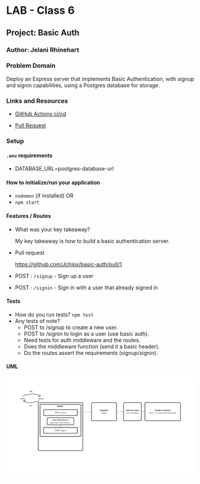 # LAB - Class 6

## Project: Basic Auth

### Author: Jelani Rhinehart

### Problem Domain  

Deploy an Express server that implements Basic Authentication, with signup and signin capabilities, using a Postgres database for storage.

### Links and Resources

- [GitHub Actions ci/cd](https://github.com/Jchips/basic-auth/actions)
<!-- - [back-end server url](https://api-server-dev-u3w5.onrender.com) -->
- [Pull Request](https://github.com/Jchips/basic-auth/pull/1)

### Setup

#### `.env` requirements

- DATABASE_URL=postgres-database-url

#### How to initialize/run your application

- `nodemon` (if installed) OR
- `npm start`

#### Features / Routes

- What was your key takeaway?

    My key takeaway is how to build a basic authentication server.

- Pull request

    <https://github.com/Jchips/basic-auth/pull/1>

- POST : `/signup` - Sign up a user
- POST : `/signin` - Sign in with a user that already signed in

#### Tests

- How do you run tests?
`npm test`
- Any tests of note?
  - POST to /signup to create a new user.
  - POST to /signin to login as a user (use basic auth).
  - Need tests for auth middleware and the routes.
  - Does the middleware function (send it a basic header).
  - Do the routes assert the requirements (signup/signin).

#### UML

![Lab 6 UML](./src/assets/lab-6-uml.png)
